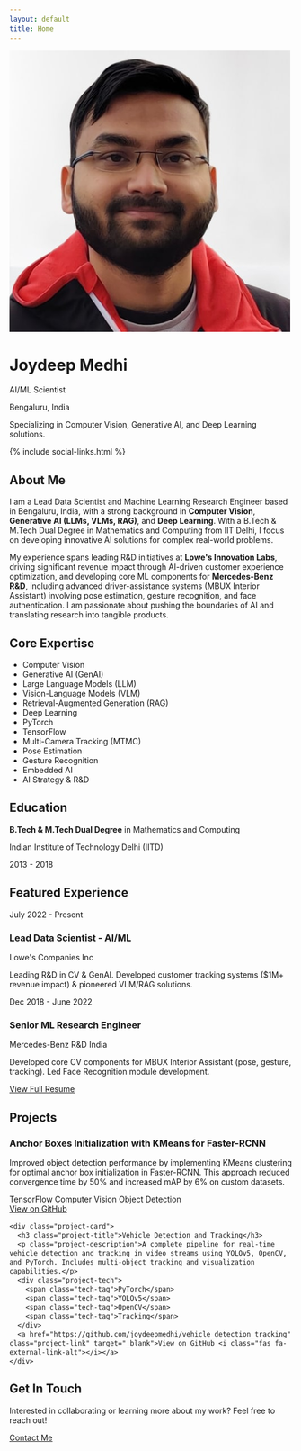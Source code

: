 ```yaml
---
layout: default
title: Home
---
```


<div class="hero">
  <div class="hero-content">
    <img src="/assets/images/profile.png" alt="Joydeep Medhi profile photo" class="profile-pic" />
    <h1 class="animate-text">Joydeep Medhi</h1>
    <p class="lead">AI/ML Scientist</p>
    <p class="location">Bengaluru, India</p>
    <p class="lead-subtitle">Specializing in Computer Vision, Generative AI, and Deep Learning solutions.</p>
    {% include social-links.html %}
  </div>
</div>

<div class="section">
  <h2 class="section-title">About Me</h2>
  <p>
    I am a Lead Data Scientist and Machine Learning Research Engineer based in Bengaluru, India, with a strong background in <strong>Computer Vision</strong>, <strong>Generative AI (LLMs, VLMs, RAG)</strong>, and <strong>Deep Learning</strong>. With a B.Tech & M.Tech Dual Degree in Mathematics and Computing from IIT Delhi, I focus on developing innovative AI solutions for complex real-world problems.
  </p>
  <p>
    My experience spans leading R&D initiatives at <strong>Lowe's Innovation Labs</strong>, driving significant revenue impact through AI-driven customer experience optimization, and developing core ML components for <strong>Mercedes-Benz R&D</strong>, including advanced driver-assistance systems (MBUX Interior Assistant) involving pose estimation, gesture recognition, and face authentication. I am passionate about pushing the boundaries of AI and translating research into tangible products.
  </p>
</div>

<div class="section">
  <h2 class="section-title">Core Expertise</h2>
  <ul class="skills-list">
    <li class="skill-item">Computer Vision</li>
    <li class="skill-item">Generative AI (GenAI)</li>
    <li class="skill-item">Large Language Models (LLM)</li>
    <li class="skill-item">Vision-Language Models (VLM)</li>
    <li class="skill-item">Retrieval-Augmented Generation (RAG)</li>
    <li class="skill-item">Deep Learning</li>
    <li class="skill-item">PyTorch</li>
    <li class="skill-item">TensorFlow</li>
    <li class="skill-item">Multi-Camera Tracking (MTMC)</li>
    <li class="skill-item">Pose Estimation</li>
    <li class="skill-item">Gesture Recognition</li>
    <li class="skill-item">Embedded AI</li>
    <li class="skill-item">AI Strategy & R&D</li>
  </ul>
</div>

<div class="section education-section">
  <h2 class="section-title">Education</h2>
  <div class="education-highlight">
    <p><strong>B.Tech & M.Tech Dual Degree</strong> in Mathematics and Computing</p>
    <p class="education-institute">Indian Institute of Technology Delhi (IITD)</p>
    <p class="education-year">2013 - 2018</p>
  </div>
</div>

<div class="section">
  <h2 class="section-title">Featured Experience</h2>
  <div class="timeline">
    <div class="timeline-item">
      <div class="timeline-date">July 2022 - Present</div>
      <h3 class="timeline-title">Lead Data Scientist - AI/ML</h3>
      <div class="timeline-subtitle">Lowe's Companies Inc</div>
      <p>Leading R&D in CV & GenAI. Developed customer tracking systems ($1M+ revenue impact) & pioneered VLM/RAG solutions.</p>
    </div>
    <div class="timeline-item">
      <div class="timeline-date">Dec 2018 - June 2022</div>
      <h3 class="timeline-title">Senior ML Research Engineer</h3>
      <div class="timeline-subtitle">Mercedes-Benz R&D India</div>
      <p>Developed core CV components for MBUX Interior Assistant (pose, gesture, tracking). Led Face Recognition module development.</p>
    </div>
  </div>
  <p class="text-center mt-3">
    <a href="/resume/" class="button">View Full Resume</a>
  </p>
</div>

<div class="section">
  <h2 class="section-title">Projects</h2>
  <div class="projects-container">
    <div class="project-card">
      <h3 class="project-title">Anchor Boxes Initialization with KMeans for Faster-RCNN</h3>
      <p class="project-description">Improved object detection performance by implementing KMeans clustering for optimal anchor box initialization in Faster-RCNN. This approach reduced convergence time by 50% and increased mAP by 6% on custom datasets.</p>
      <div class="project-tech">
        <span class="tech-tag">TensorFlow</span>
        <span class="tech-tag">Computer Vision</span>
        <span class="tech-tag">Object Detection</span>
      </div>
      <a href="https://github.com/joydeepmedhi/Anchor-Boxes-with-KMeans" class="project-link" target="_blank">View on GitHub <i class="fas fa-external-link-alt"></i></a>
    </div>
    
    <div class="project-card">
      <h3 class="project-title">Vehicle Detection and Tracking</h3>
      <p class="project-description">A complete pipeline for real-time vehicle detection and tracking in video streams using YOLOv5, OpenCV, and PyTorch. Includes multi-object tracking and visualization capabilities.</p>
      <div class="project-tech">
        <span class="tech-tag">PyTorch</span>
        <span class="tech-tag">YOLOv5</span>
        <span class="tech-tag">OpenCV</span>
        <span class="tech-tag">Tracking</span>
      </div>
      <a href="https://github.com/joydeepmedhi/vehicle_detection_tracking" class="project-link" target="_blank">View on GitHub <i class="fas fa-external-link-alt"></i></a>
    </div>
  </div>
</div>

<div class="section">
  <h2 class="section-title">Get In Touch</h2>
  <p>Interested in collaborating or learning more about my work? Feel free to reach out!</p>
  <p class="text-center">
    <a href="/contact/" class="button button-primary">Contact Me</a>
  </p>
</div>
